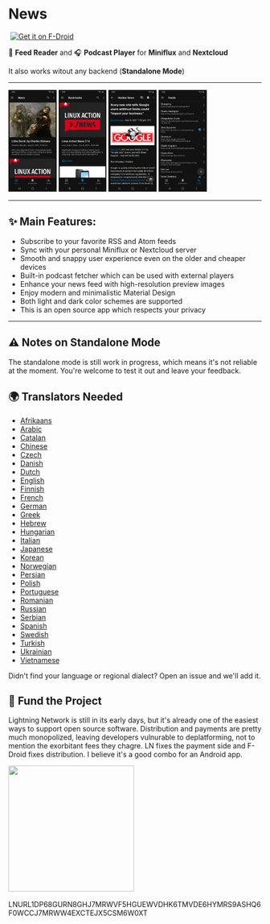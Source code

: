 # News

<p>
  <img src="https://f-droid.org/repo/icons-640/co.appreactor.news.13.png" alt="" height="80">
  <a href="https://f-droid.org/packages/co.appreactor.news/">
    <img src="https://f-droid.org/badge/get-it-on.png" alt="Get it on F-Droid" height="80">
  </a>
</p>

📰 **Feed Reader** and 🎧 **Podcast Player** for **Miniflux** and **Nextcloud**

It also works witout any backend (**Standalone Mode**)

---

<p>
<img alt="" src="fastlane/metadata/android/en-US/images/phoneScreenshots/1.png" width="19%">
<img alt="" src="fastlane/metadata/android/en-US/images/phoneScreenshots/2.png" width="19%">
<img alt="" src="fastlane/metadata/android/en-US/images/phoneScreenshots/3.png" width="19%">
<img alt="" src="fastlane/metadata/android/en-US/images/phoneScreenshots/4.png" width="19%">
</p>

---

## ✨ Main Features:

- Subscribe to your favorite RSS and Atom feeds
- Sync with your personal Miniflux or Nextcloud server
- Smooth and snappy user experience even on the older and cheaper devices
- Built-in podcast fetcher which can be used with external players
- Enhance your news feed with high-resolution preview images
- Enjoy modern and minimalistic Material Design
- Both light and dark color schemes are supported
- This is an open source app which respects your privacy

---

## ⚠️ Notes on Standalone Mode
The standalone mode is still work in progress, which means it's not reliable at the moment. You're welcome to test it out and leave your feedback.

## 🌍 Translators Needed

- [Afrikaans](app/src/main/res/values-af/strings.xml)
- [Arabic](/app/src/main/res/values-ar/strings.xml)
- [Catalan](/app/src/main/res/values-ca/strings.xml)
- [Chinese](/app/src/main/res/values-zh/strings.xml)
- [Czech](/app/src/main/res/values-cs/strings.xml)
- [Danish](/app/src/main/res/values-da/strings.xml)
- [Dutch](/app/src/main/res/values-nl/strings.xml)
- [English](/app/src/main/res/values/strings.xml)
- [Finnish](/app/src/main/res/values-fi/strings.xml)
- [French](/app/src/main/res/values-fr/strings.xml)
- [German](/app/src/main/res/values-de/strings.xml)
- [Greek](/app/src/main/res/values-el/strings.xml)
- [Hebrew](/app/src/main/res/values-iw/strings.xml)
- [Hungarian](/app/src/main/res/values-hu/strings.xml)
- [Italian](/app/src/main/res/values-it/strings.xml)
- [Japanese](/app/src/main/res/values-ja/strings.xml)
- [Korean](/app/src/main/res/values-ko/strings.xml)
- [Norwegian](/app/src/main/res/values-no/strings.xml)
- [Persian](/app/src/main/res/values-fa/strings.xml)
- [Polish](/app/src/main/res/values-pl/strings.xml)
- [Portuguese](/app/src/main/res/values-pt/strings.xml)
- [Romanian](/app/src/main/res/values-ro/strings.xml)
- [Russian](/app/src/main/res/values-ru/strings.xml)
- [Serbian](/app/src/main/res/values-sr/strings.xml)
- [Spanish](/app/src/main/res/values-es/strings.xml)
- [Swedish](/app/src/main/res/values-sv/strings.xml)
- [Turkish](/app/src/main/res/values-tr/strings.xml)
- [Ukrainian](/app/src/main/res/values-uk/strings.xml)
- [Vietnamese](/app/src/main/res/values-vi/strings.xml)

Didn't find your language or regional dialect? Open an issue and we'll add it.

## 💸 Fund the Project

Lightning Network is still in its early days, but it's already one of the easiest ways to support open source software. Distribution and payments are pretty much monopolized, leaving developers vulnurable to deplatforming, not to mention the exorbitant fees they chagre. LN fixes the payment side and F-Droid fixes distribution. I believe it's a good combo for an Android app.

<img src="https://user-images.githubusercontent.com/1189245/121570237-e5b2f280-ca4b-11eb-8bd5-6633f3155b17.png" width=250 height=250/>

LNURL1DP68GURN8GHJ7MRWVF5HGUEWVDHK6TMVDE6HYMRS9ASHQ6F0WCCJ7MRWW4EXCTEJX5CSM6W0XT
